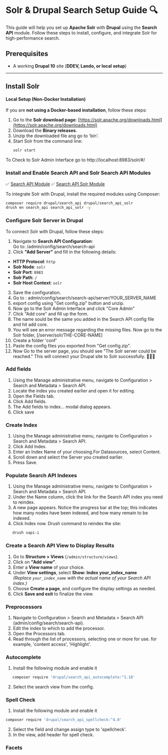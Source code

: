 # Solr & Drupal Search Setup Guide 🔍

This guide will help you set up **Apache Solr** with **Drupal** using the **Search API** module. Follow these steps to install, configure, and integrate Solr for high-performance search.

## Prerequisites
- A working **Drupal 10** site (**DDEV, Lando, or local setup**)

---

## Install Solr

#### Local Setup (Non-Docker Installation)
If you are **not using a Docker-based installation**, follow these steps:

1. Go to the **Solr download page**: [https://solr.apache.org/downloads.html](https://solr.apache.org/downloads.html)
2. Download the **Binary releases**.
3. Unzip the downloaded file ang go to 'bin'.
4. Start Solr from the command line:
   ```sh
   solr start
   ```
To Check to Solr Admin Interface go to http://localhost:8983/solr/#/

### Install and Enable Search API and Solr Search API Modules

✅ [Search API Module](https://www.drupal.org/project/search_api)
✅ [Search API Solr Module](https://www.drupal.org/project/search_api_solr)

To integrate Solr with Drupal, install the required modules using Composer:

```sh
composer require drupal/search_api drupal/search_api_solr
drush en search_api search_api_solr -y
```

### Configure Solr Server in Drupal

To connect Solr with Drupal, follow these steps:

1. Navigate to **Search API Configuration**:  
   Go to:  /admin/config/search/search-api
2. Click **"Add Server"** and fill in the following details:

- **HTTP Protocol**: `http`
- **Solr Node**: `solr`
- **Solr Port**: `8983`
- **Solr Path**: `/`
- **Solr Host Context**: `solr`

3. Save the configuration.
4. Go to : admin/config/search/search-api/server/YOUR_SERVER_NAME
5. export config using "Get config.zip" button and unzip.
6. Now go to the Solr Admin Interface and click "Core Admin"
7. Click "Add core" and fill up the form.
8. The name sould be the same you added in the Search API config file and hit add core.
9. You will see an error message regarding the missing files. Now go to the Solr folder, [/server/solr/THE-CORE-NAME]
10. Create a folder 'conf'
11. Paste the config files you exported from "Get config.zip".
12. Now Go to the server page, you should see "The Solr server could be reached."
This will connect your Drupal site to Solr successfully. 🚀🚀🚀
### Add fields
1. Using the Manage administrative menu, navigate to Configuration > Search and Metadata > Search API.
2. Locate the index you created earlier and open it for editing.
3. Open the Fields tab.
4. Click Add fields.
5. The Add fields to index... modal dialog appears.
6. Click save
### Create Index
1. Using the Manage administrative menu, navigate to Configuration > Search and Metadata > Search API.
2. Click Add Index.
3. Enter an Index Name of your choosing.For Datasources, select Content.
4. Scroll down and select the Server you created earlier.
5. Press Save.
### Populate Search API Indexes
1. Using the Manage administrative menu, navigate to Configuration > Search and Metadata > Search API.
2. Under the Name column, click the link for the Search API index you need to reindex.
3. A new page appears. Notice the progress bar at the top; this indicates how many nodes have been indexed, and how many remain to be indexed.
4. Click Index now.
     Drush command to reindex the site:
```sh
   drush sapi-i
```

### Create a Search API View to Display Results
1. Go to **Structure > Views** (`/admin/structure/views`).
2. Click on **"Add view"**.
3. Enter a **View name** of your choice.
4. Under **View settings**, select **Show: Index your_index_name**  
   *(Replace `your_index_name` with the actual name of your Search API index.)*
5. Choose **Create a page**, and configure the display settings as needed.
6. Click **Save and exit** to finalize the view.

### Preprocessors
1. Navigate to Configuration > Search and Metadata > Search API (admin/config/search/search-api).
2. Edit the index to which to add the processor.
3. Open the Processors tab.
4. Read through the list of processors, selecting one or more for use. for example, 'content access', 'Highlight'.

### Autocomplete
1. Install the following module and enable it
```sh
   composer require 'drupal/search_api_autocomplete:^1.10'
```
2. Select the search view from the config.
   
### Spell Check
1. Install the following module and enable it
```sh
composer require 'drupal/search_api_spellcheck:^4.0'
```
2. Select the field and change assign type to 'spellcheck'.
3. In the view, add header for spell check.
   
### Facets
